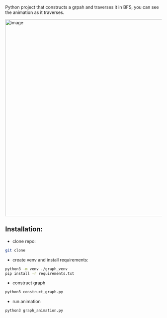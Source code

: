 Python project that constructs a grpah and traverses it in BFS, you can see the animation as it traverses.

<img width="635" alt="image" src="https://github.com/user-attachments/assets/1a440661-d53b-4195-8373-9fbc4c91a48e">

## Installation: 
- clone repo:
```bash
git clone 
```
- create venv and install requirements:
```bash
python3 -m venv ./graph_venv
pip install -r requirements.txt
```
- construct graph
```bash
python3 construct_graph.py
```
- run animation
```bash
python3 graph_animation.py
```

